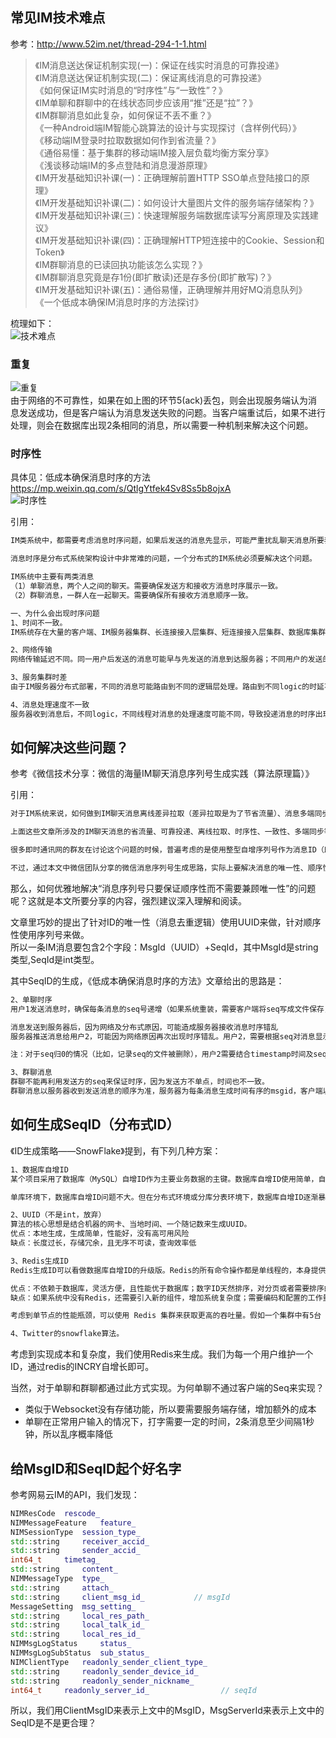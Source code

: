 ## 常见IM技术难点
参考：http://www.52im.net/thread-294-1-1.html
>《IM消息送达保证机制实现(一)：保证在线实时消息的可靠投递》  
>《IM消息送达保证机制实现(二)：保证离线消息的可靠投递》  
>《如何保证IM实时消息的“时序性”与“一致性”？》  
>《IM单聊和群聊中的在线状态同步应该用“推”还是“拉”？》  
>《IM群聊消息如此复杂，如何保证不丢不重？》  
>《一种Android端IM智能心跳算法的设计与实现探讨（含样例代码）》  
>《移动端IM登录时拉取数据如何作到省流量？》  
>《通俗易懂：基于集群的移动端IM接入层负载均衡方案分享》  
>《浅谈移动端IM的多点登陆和消息漫游原理》  
>《IM开发基础知识补课(一)：正确理解前置HTTP SSO单点登陆接口的原理》  
>《IM开发基础知识补课(二)：如何设计大量图片文件的服务端存储架构？》  
>《IM开发基础知识补课(三)：快速理解服务端数据库读写分离原理及实践建议》  
>《IM开发基础知识补课(四)：正确理解HTTP短连接中的Cookie、Session和Token》  
>《IM群聊消息的已读回执功能该怎么实现？》  
>《IM群聊消息究竟是存1份(即扩散读)还是存多份(即扩散写)？》  
>《IM开发基础知识补课(五)：通俗易懂，正确理解并用好MQ消息队列》  
>《一个低成本确保IM消息时序的方法探讨》  

梳理如下：  
![技术难点](https://raw.githubusercontent.com/xmcy0011/CoffeeChat/master/images/im-tec-difficulty.png)

### 重复  
![重复](https://raw.githubusercontent.com/xmcy0011/CoffeeChat/master/images/seq-c2c.png)  
由于网络的不可靠性，如果在如上图的环节5(ack)丢包，则会出现服务端认为消息发送成功，但是客户端认为消息发送失败的问题。当客户端重试后，如果不进行处理，则会在数据库出现2条相同的消息，所以需要一种机制来解决这个问题。

### 时序性  
具体见：低成本确保消息时序的方法 https://mp.weixin.qq.com/s/QtlgYtfek4Sv8Ss5b8ojxA  
![时序性](https://raw.githubusercontent.com/xmcy0011/CoffeeChat/master/images/640.png)

引用：
```bash
IM类系统中，都需要考虑消息时序问题，如果后发送的消息先显示，可能严重扰乱聊天消息所要表达的意义。

消息时序是分布式系统架构设计中非常难的问题，一个分布式的IM系统必须要解决这个问题。

IM系统中主要有两类消息
（1）单聊消息，两个人之间的聊天。需要确保发送方和接收方消息时序展示一致。
（2）群聊消息，一群人在一起聊天。需要确保所有接收方消息顺序一致。

一、为什么会出现时序问题
1、时间不一致。
IM系统存在大量的客户端、IM服务器集群、长连接接入层集群、短连接接入层集群、数据库集群，这些应用分布在不同的机器上，时间很可能不一致，时区也可能不一致。

2、网络传输
网络传输延迟不同。同一用户后发送的消息可能早与先发送的消息到达服务器；不同用户的发送的消息到达服务器的延时差异可能更大。如下图，msg1先发送，msg2后发送。由于网络原因，可能msg2先到达消息服务器

3、服务集群时差
由于IM服务器分布式部署，不同的消息可能路由到不同的逻辑层处理。路由到不同logic的时延不同（尤其是跨机房），且不同logic之间存在微量时差。

4、消息处理速度不一致
服务器收到消息后，不同logic，不同线程对消息的处理速度可能不同，导致投递消息的时序出现错乱。
```

## 如何解决这些问题？  
参考《微信技术分享：微信的海量IM聊天消息序列号生成实践（算法原理篇）》

引用：
```bash
对于IM系统来说，如何做到IM聊天消息离线差异拉取（差异拉取是为了节省流量）、消息多端同步、消息顺序保证等，是典型的IM技术难点

上面这些文章所涉及的IM聊天消息的省流量、可靠投递、离线拉取、时序性、一致性、多端同步等等问题，总结下来其实就是要解决好一个问题：即如何保证聊天消息的唯一性判定和顺序判定。

很多即时通讯网的群友在讨论这个问题的时候，普遍考虑的是使用整型自增序列号作为消息ID（即MsgId）：这样既能保证消息的唯一性又方便保证顺序性，但问题是在分布式情况下是很难保证消息id的唯一性且顺序递增的，维护id生成的一致性难度太大了（网络延迟、调试出错等等都可能导致不同的机器取到的消息id存在碰撞的可能）。

不过，通过本文中微信团队分享的微信消息序列号生成思路，实际上要解决消息的唯一性、顺序性问题，可以将一个技术点分解成两个：即将原先每条消息一个自增且唯一的消息ID分拆成两个关键属性——消息ID（msgId）、消息序列号（seqId），即消息ID只要保证唯一性而不需要兼顾顺序性（比如直接用UUID）、消息序列号只要保证顺序性而不需要兼顾唯一性（就像本文中微信的思路一样），这样的技术分解就能很好的解决原本一个消息ID既要保证唯一性又要保证顺序性的难题。
```

那么，如何优雅地解决“消息序列号只要保证顺序性而不需要兼顾唯一性”的问题呢？这就是本文所要分享的内容，强烈建议深入理解和阅读。  

文章里巧妙的提出了针对ID的唯一性（消息去重逻辑）使用UUID来做，针对顺序性使用序列号来做。  
所以一条IM消息要包含2个字段：MsgId（UUID）+SeqId，其中MsgId是string类型,SeqId是int类型。  

其中SeqID的生成，《低成本确保消息时序的方法》文章给出的思路是：  
```txt
2、单聊时序
用户1发送消息时，确保每条消息的seq号递增（如果系统重装，需要客户端将seq写成文件保存，重装后能够继续seq递增）。

消息发送到服务器后，因为网络及分布式原因，可能造成服务器接收消息时序错乱
服务器推送消息给用户2，可能因为网络原因再次出现时序错乱。用户2，需要根据seq对消息显示时序进行修正。

注：对于seq归0的情况（比如，记录seq的文件被删除），用户2需要结合timestamp时间及seq，共同判断消息时序

3、群聊消息
群聊不能再利用发送方的seq来保证时序，因为发送方不单点，时间也不一致。
群聊消息以服务器收到发送消息的顺序为准，服务器为每条消息生成时间有序的msgid，客户端以msgid大小顺序来排序即可。
```

## 如何生成SeqID（分布式ID）
《ID生成策略——SnowFlake》提到，有下列几种方案：
```txt
1、数据库自增ID
某个项目采用了数据库（MySQL）自增ID作为主要业务数据的主键。数据库自增ID使用简单，自动编号，速度快，而且是增量增长，按顺序存放，对于检索非常有利。

单库环境下，数据库自增ID问题不大。但在分布式环境或分库分表环境下，数据库自增ID逐渐暴露出一些问题。例如，分库分表的情况下保证ID唯一变得困难；订单号等业务数据如果用数据库自增ID，竞对很容易算出大概的业务量。

2、UUID（不是int，放弃）
算法的核心思想是结合机器的网卡、当地时间、一个随记数来生成UUID。
优点：本地生成，生成简单，性能好，没有高可用风险
缺点：长度过长，存储冗余，且无序不可读，查询效率低

3、Redis生成ID
Redis生成ID可以看做数据库自增ID的升级版。Redis的所有命令操作都是单线程的，本身提供像 incr 和 increby 这样的自增原子命令，所以能保证生成的 ID 肯定是唯一有序的。

优点：不依赖于数据库，灵活方便，且性能优于数据库；数字ID天然排序，对分页或者需要排序的结果很有帮助。
缺点：如果系统中没有Redis，还需要引入新的组件，增加系统复杂度；需要编码和配置的工作量比较大。

考虑到单节点的性能瓶颈，可以使用 Redis 集群来获取更高的吞吐量。假如一个集群中有5台 Redis。可以初始化每台 Redis 的值分别是1, 2, 3, 4, 5，然后步长都是 5。各个 Redis 生成的 ID 为

4、Twitter的snowflake算法。
```

考虑到实现成本和复杂度，我们使用Redis来生成。我们为每一个用户维护一个ID，通过redis的INCRY自增长即可。

当然，对于单聊和群聊都通过此方式实现。为何单聊不通过客户端的Seq来实现？  
- 类似于Websocket没有存储功能，所以要需要服务端存储，增加额外的成本  
- 单聊在正常用户输入的情况下，打字需要一定的时间，2条消息至少间隔1秒钟，所以乱序概率降低

## 给MsgID和SeqID起个好名字
参考网易云IM的API，我们发现：
```c++
NIMResCode 	rescode_
NIMMessageFeature 	feature_
NIMSessionType 	session_type_
std::string 	receiver_accid_
std::string 	sender_accid_
int64_t 	timetag_
std::string 	content_
NIMMessageType 	type_
std::string 	attach_
std::string 	client_msg_id_           // msgId
MessageSetting 	msg_setting_
std::string 	local_res_path_
std::string 	local_talk_id_
std::string 	local_res_id_
NIMMsgLogStatus 	status_
NIMMsgLogSubStatus 	sub_status_
NIMClientType 	readonly_sender_client_type_
std::string 	readonly_sender_device_id_ 
std::string 	readonly_sender_nickname_
int64_t 	readonly_server_id_                // seqId
```

所以，我们用ClientMsgID来表示上文中的MsgID，MsgServerId来表示上文中的SeqID是不是更合理？